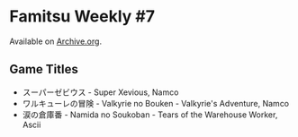 
# Famitsu Weekly #7

Available on [Archive.org](https://archive.org/details/famitsu7september1986).

## Game Titles

* スーパーゼビウス - Super Xevious, Namco
* ワルキューレの冒険 - Valkyrie no Bouken - Valkyrie's Adventure, Namco
* 涙の倉庫番 - Namida no Soukoban - Tears of the Warehouse Worker, Ascii
